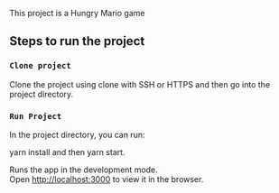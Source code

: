This project is a Hungry Mario game 

## Steps to run the project 

### `Clone project`

Clone the project using clone with SSH or HTTPS and then go into the project directory.


### `Run Project`

In the project directory, you can run:

yarn install and then yarn start.

Runs the app in the development mode.<br>
Open [http://localhost:3000](http://localhost:3000) to view it in the browser.
